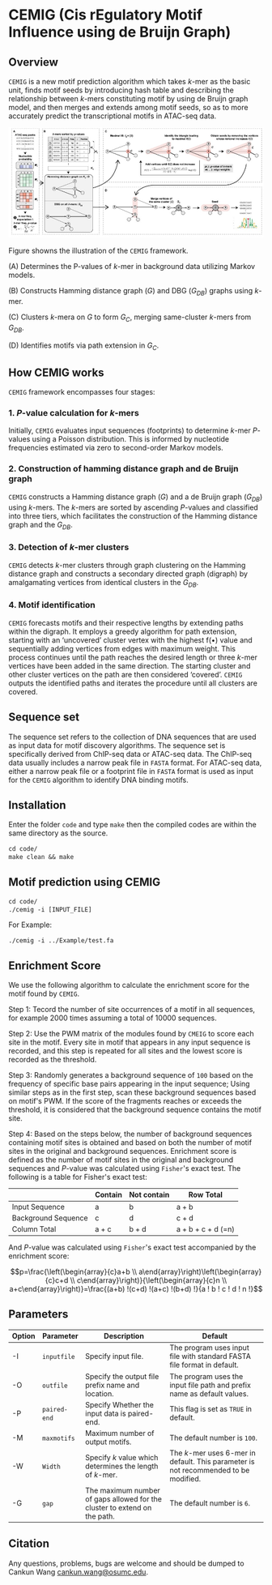 # CEMIG (Cis rEgulatory Motif Influence using de Bruijn Graph)

## Overview

`CEMIG` is a new motif prediction algorithm which takes *k*-mer as the basic unit, finds motif seeds by introducing hash table and describing the relationship between *k*-mers constituting motif by using de Bruijn graph model, and then merges and extends among motif seeds, so as to more accurately predict the transcriptional motifs in ATAC-seq data.

![image](overview.jpg)

Figure showns the illustration of the `CEMIG` framework. 

(A) Determines the P-values of *k*-mer in background data utilizing Markov models. 

(B) Constructs Hamming distance graph ($G$) and DBG ($G_{DB}$) graphs using *k*-mer.

(C) Clusters *k*-mera on $G$ to form $G_C$, merging same-cluster *k*-mers from $G_{DB}$.

(D) Identifies motifs via path extension in $G_C$.

## How CEMIG works

`CEMIG` framework encompasses four stages:

### 1. *P*-value calculation for *k*-mers

Initially, `CEMIG` evaluates input sequences (footprints) to determine *k*-mer *P*-values using a Poisson distribution. This is informed by nucleotide frequencies estimated via zero to second-order Markov models.

### 2. Construction of hamming distance graph and de Bruijn graph

`CEMIG` constructs a Hamming distance graph ($G$) and a de Bruijn graph ($G_{DB}$) using *k*-mers. The *k*-mers are sorted by ascending *P*-values and classified into three tiers, which facilitates the construction of the Hamming distance graph and the $G_{DB}$.

### 3. Detection of *k*-mer clusters

`CEMIG` detects *k*-mer clusters through graph clustering on the Hamming distance graph and constructs a secondary directed graph (digraph) by amalgamating vertices from identical clusters in the $G_{DB}$.

### 4. Motif identification

`CEMIG` forecasts motifs and their respective lengths by extending paths within the digraph. It employs a greedy algorithm for path extension, starting with an ‘uncovered’ cluster vertex with the highest f(•) value and sequentially adding vertices from edges with maximum weight. This process continues until the path reaches the desired length or three *k*-mer vertices have been added in the same direction. The starting cluster and other cluster vertices on the path are then considered ‘covered’. `CEMIG` outputs the identified paths and iterates the procedure until all clusters are covered.

## Sequence set

The sequence set refers to the collection of DNA sequences that are used as input data for motif discovery algorithms. The sequence set is specifically derived from ChIP-seq data or ATAC-seq data. The ChIP-seq data usually includes a narrow peak file in `FASTA` format. For ATAC-seq data, either a narrow peak file or a footprint file in `FASTA` format is used as input for the `CEMIG` algorithm to identify DNA binding motifs.

## Installation

Enter the folder `code` and type `make` then the compiled codes are within the same directory as the source.

```
cd code/
make clean && make
```

## Motif prediction using CEMIG

```
cd code/
./cemig -i [INPUT_FILE]
```

For Example:

```
./cemig -i ../Example/test.fa
```

## Enrichment Score

We use the following algorithm to calculate the enrichment score for the motif found by `CEMIG`.

Step 1: Tecord the number of site occurrences of a motif in all sequences, for example 2000 times assuming a total of 10000 sequences.

Step 2: Use the PWM matrix of the modules found by `CMEIG` to score each site in the motif. Every site in motif that appears in any input sequence is recorded, and this step is repeated for all sites and the lowest score is recorded as the threshold.

Step 3: Randomly generates a background sequence of `100` based on the frequency of specific base pairs appearing in the input sequence; Using similar steps as in the first step, scan these background sequences based on motif's PWM. If the score of the fragments reaches or exceeds the threshold, it is considered that the background sequence contains the motif site. 

Step 4: Based on the steps below, the number of background sequences containing motif sites is obtained and based on both the number of motif sites in the original and background sequences. Enrichment score is defined as the number of motif sites in the original and background sequences and *P*-value was calculated using `Fisher`'s exact test. The following is a table for Fisher's exact test:

|   | Contain | Not contain | Row Total |
| ------------- | ------------- | ------------- | ------------- |
| Input Sequence  | a | b | a + b |
| Background Sequence  | c | d | c + d |
| Column Total  | a + c | b + d | a + b + c + d (=n) |

And *P*-value was calculated using `Fisher`'s exact test accompanied by the enrichment score:

$$p=\frac{\left(\begin{array}{c}a+b \\ a\end{array}\right)\left(\begin{array}{c}c+d \\ c\end{array}\right)}{\left(\begin{array}{c}n \\ a+c\end{array}\right)}=\frac{(a+b) !(c+d) !(a+c) !(b+d) !}{a ! b ! c ! d ! n !}$$

## Parameters

| Option  | Parameter | Description | Default |
| ------------- | ------------- | ------------- | ------------- |
| -I  | `inputfile` | Specify input file. | The program uses input file with standard FASTA file format in default.|
| -O  | `outfile` | Specify the output file prefix name and location. | The program uses the input file path and prefix name as default values. |
| -P  | `paired-end` | Specify Whether the input data is paired-end. | This flag is set as `TRUE` in default. |
| -M | `maxmotifs` | Maximum number of output motifs. | The default number is `100`. |  
| -W | `Width` | Specify *k* value which determines the length of *k*-mer.  | The *k*-mer uses 6-mer in default. This parameter is not recommended to be modified. |
| -G | `gap` | The maximum number of gaps allowed for the cluster to extend on the path. | The default number is `6`. |  

## Citation
Any questions, problems, bugs are welcome and should be dumped to
Cankun Wang <cankun.wang@osumc.edu>.
